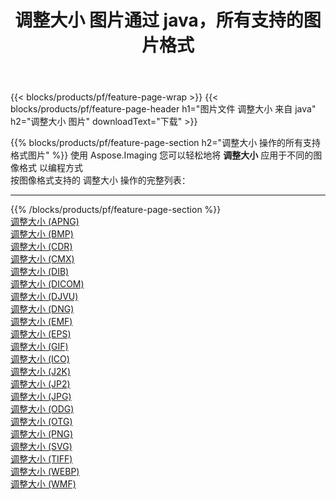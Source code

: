 ﻿---
title: 调整大小 图片通过 java，所有支持的图片格式 
weight: 3920
url: /zh-hans/java/resize 
lang: zh-hans
langdirlevel: 2
locales: zh-hans,ja,it,ru,de,es,fr,nl,id,lt,pl,pt,vi,tr,ko,zh-hant,ar,hi,th,sv,cs,uk,he
description: 使用 Aspose.Imaging 你可以轻松地通过 java 获取 调整大小 图像
---

{{< blocks/products/pf/feature-page-wrap >}}
{{< blocks/products/pf/feature-page-header h1="图片文件 调整大小 来自 java" h2="调整大小 图片" downloadText="下载" >}}


{{% blocks/products/pf/feature-page-section  h2="调整大小 操作的所有支持格式图片" %}}
使用 Aspose.Imaging 您可以轻松地将 **调整大小** 应用于不同的图像格式 以编程方式
<br/>
按图像格式支持的 调整大小 操作的完整列表：
<hr/>
{{% /blocks/products/pf/feature-page-section %}}
<div class="container-fluid productfamilypage bg-gray">
    <div class="convertypes bg-gray agp-content section">
        <div class="container">
		<div class="row other-converters">
		    <div class='col-md-2 other-converter remove-lp remove-rp'><a href="/imaging/zh-hans/java/resize/apng" >调整大小 (APNG)</a></div><div class='col-md-2 other-converter remove-lp remove-rp'><a href="/imaging/zh-hans/java/resize/bmp" >调整大小 (BMP)</a></div><div class='col-md-2 other-converter remove-lp remove-rp'><a href="/imaging/zh-hans/java/resize/cdr" >调整大小 (CDR)</a></div><div class='col-md-2 other-converter remove-lp remove-rp'><a href="/imaging/zh-hans/java/resize/cmx" >调整大小 (CMX)</a></div><div class='col-md-2 other-converter remove-lp remove-rp'><a href="/imaging/zh-hans/java/resize/dib" >调整大小 (DIB)</a></div><div class='col-md-2 other-converter remove-lp remove-rp'><a href="/imaging/zh-hans/java/resize/dicom" >调整大小 (DICOM)</a></div><div class='col-md-2 other-converter remove-lp remove-rp'><a href="/imaging/zh-hans/java/resize/djvu" >调整大小 (DJVU)</a></div><div class='col-md-2 other-converter remove-lp remove-rp'><a href="/imaging/zh-hans/java/resize/dng" >调整大小 (DNG)</a></div><div class='col-md-2 other-converter remove-lp remove-rp'><a href="/imaging/zh-hans/java/resize/emf" >调整大小 (EMF)</a></div><div class='col-md-2 other-converter remove-lp remove-rp'><a href="/imaging/zh-hans/java/resize/eps" >调整大小 (EPS)</a></div><div class='col-md-2 other-converter remove-lp remove-rp'><a href="/imaging/zh-hans/java/resize/gif" >调整大小 (GIF)</a></div><div class='col-md-2 other-converter remove-lp remove-rp'><a href="/imaging/zh-hans/java/resize/ico" >调整大小 (ICO)</a></div><div class='col-md-2 other-converter remove-lp remove-rp'><a href="/imaging/zh-hans/java/resize/j2k" >调整大小 (J2K)</a></div><div class='col-md-2 other-converter remove-lp remove-rp'><a href="/imaging/zh-hans/java/resize/jp2" >调整大小 (JP2)</a></div><div class='col-md-2 other-converter remove-lp remove-rp'><a href="/imaging/zh-hans/java/resize/jpg" >调整大小 (JPG)</a></div><div class='col-md-2 other-converter remove-lp remove-rp'><a href="/imaging/zh-hans/java/resize/odg" >调整大小 (ODG)</a></div><div class='col-md-2 other-converter remove-lp remove-rp'><a href="/imaging/zh-hans/java/resize/otg" >调整大小 (OTG)</a></div><div class='col-md-2 other-converter remove-lp remove-rp'><a href="/imaging/zh-hans/java/resize/png" >调整大小 (PNG)</a></div><div class='col-md-2 other-converter remove-lp remove-rp'><a href="/imaging/zh-hans/java/resize/svg" >调整大小 (SVG)</a></div><div class='col-md-2 other-converter remove-lp remove-rp'><a href="/imaging/zh-hans/java/resize/tiff" >调整大小 (TIFF)</a></div><div class='col-md-2 other-converter remove-lp remove-rp'><a href="/imaging/zh-hans/java/resize/webp" >调整大小 (WEBP)</a></div><div class='col-md-2 other-converter remove-lp remove-rp'><a href="/imaging/zh-hans/java/resize/wmf" >调整大小 (WMF)</a></div>
                </div>
        </div>
    </div>
</div>
<br/>


